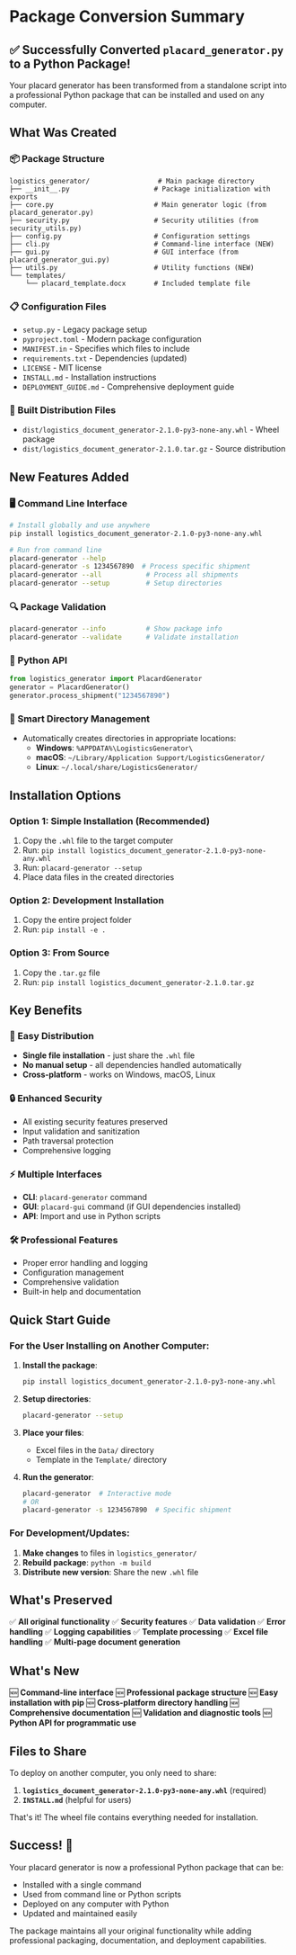 # Package Conversion Summary

## ✅ Successfully Converted `placard_generator.py` to a Python Package!

Your placard generator has been transformed from a standalone script into a professional Python package that can be installed and used on any computer.

## What Was Created

### 📦 Package Structure
```
logistics_generator/                 # Main package directory
├── __init__.py                     # Package initialization with exports
├── core.py                         # Main generator logic (from placard_generator.py)
├── security.py                     # Security utilities (from security_utils.py)
├── config.py                       # Configuration settings
├── cli.py                          # Command-line interface (NEW)
├── gui.py                          # GUI interface (from placard_generator_gui.py)
├── utils.py                        # Utility functions (NEW)
└── templates/
    └── placard_template.docx       # Included template file
```

### 📋 Configuration Files
- `setup.py` - Legacy package setup
- `pyproject.toml` - Modern package configuration
- `MANIFEST.in` - Specifies which files to include
- `requirements.txt` - Dependencies (updated)
- `LICENSE` - MIT license
- `INSTALL.md` - Installation instructions
- `DEPLOYMENT_GUIDE.md` - Comprehensive deployment guide

### 📀 Built Distribution Files
- `dist/logistics_document_generator-2.1.0-py3-none-any.whl` - Wheel package
- `dist/logistics_document_generator-2.1.0.tar.gz` - Source distribution

## New Features Added

### 🖥️ Command Line Interface
```bash
# Install globally and use anywhere
pip install logistics_document_generator-2.1.0-py3-none-any.whl

# Run from command line
placard-generator --help
placard-generator -s 1234567890  # Process specific shipment
placard-generator --all           # Process all shipments
placard-generator --setup         # Setup directories
```

### 🔍 Package Validation
```bash
placard-generator --info          # Show package info
placard-generator --validate      # Validate installation
```

### 🐍 Python API
```python
from logistics_generator import PlacardGenerator
generator = PlacardGenerator()
generator.process_shipment("1234567890")
```

### 📁 Smart Directory Management
- Automatically creates directories in appropriate locations:
  - **Windows**: `%APPDATA%\LogisticsGenerator\`
  - **macOS**: `~/Library/Application Support/LogisticsGenerator/`
  - **Linux**: `~/.local/share/LogisticsGenerator/`

## Installation Options

### Option 1: Simple Installation (Recommended)
1. Copy the `.whl` file to the target computer
2. Run: `pip install logistics_document_generator-2.1.0-py3-none-any.whl`
3. Run: `placard-generator --setup`
4. Place data files in the created directories

### Option 2: Development Installation
1. Copy the entire project folder
2. Run: `pip install -e .`

### Option 3: From Source
1. Copy the `.tar.gz` file
2. Run: `pip install logistics_document_generator-2.1.0.tar.gz`

## Key Benefits

### 🚀 Easy Distribution
- **Single file installation** - just share the `.whl` file
- **No manual setup** - all dependencies handled automatically
- **Cross-platform** - works on Windows, macOS, Linux

### 🔒 Enhanced Security
- All existing security features preserved
- Input validation and sanitization
- Path traversal protection
- Comprehensive logging

### ⚡ Multiple Interfaces
- **CLI**: `placard-generator` command
- **GUI**: `placard-gui` command (if GUI dependencies installed)
- **API**: Import and use in Python scripts

### 🛠️ Professional Features
- Proper error handling and logging
- Configuration management
- Comprehensive validation
- Built-in help and documentation

## Quick Start Guide

### For the User Installing on Another Computer:

1. **Install the package**:
   ```bash
   pip install logistics_document_generator-2.1.0-py3-none-any.whl
   ```

2. **Setup directories**:
   ```bash
   placard-generator --setup
   ```

3. **Place your files**:
   - Excel files in the `Data/` directory
   - Template in the `Template/` directory

4. **Run the generator**:
   ```bash
   placard-generator  # Interactive mode
   # OR
   placard-generator -s 1234567890  # Specific shipment
   ```

### For Development/Updates:

1. **Make changes** to files in `logistics_generator/`
2. **Rebuild package**: `python -m build`
3. **Distribute new version**: Share the new `.whl` file

## What's Preserved

✅ **All original functionality**
✅ **Security features**
✅ **Data validation**
✅ **Error handling**
✅ **Logging capabilities**
✅ **Template processing**
✅ **Excel file handling**
✅ **Multi-page document generation**

## What's New

🆕 **Command-line interface**
🆕 **Professional package structure**
🆕 **Easy installation with pip**
🆕 **Cross-platform directory handling**
🆕 **Comprehensive documentation**
🆕 **Validation and diagnostic tools**
🆕 **Python API for programmatic use**

## Files to Share

To deploy on another computer, you only need to share:

1. **`logistics_document_generator-2.1.0-py3-none-any.whl`** (required)
2. **`INSTALL.md`** (helpful for users)

That's it! The wheel file contains everything needed for installation.

## Success! 🎉

Your placard generator is now a professional Python package that can be:
- Installed with a single command
- Used from command line or Python scripts
- Deployed on any computer with Python
- Updated and maintained easily

The package maintains all your original functionality while adding professional packaging, documentation, and deployment capabilities. 